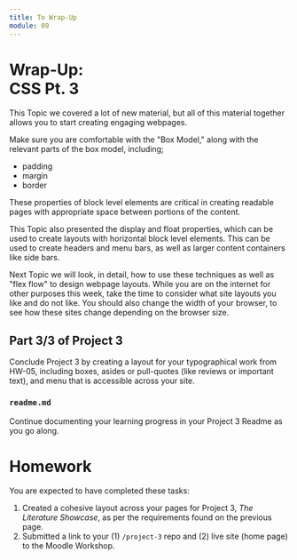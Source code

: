 ```yaml
---
title: To Wrap-Up
module: 09
---
```


# Wrap-Up: <br /> CSS Pt. 3

This Topic we covered a lot of new material, but all of this material together allows you to start creating engaging webpages.

Make sure you are comfortable with the "Box Model," along with the relevant parts of the box model, including;

- padding
- margin
- border

These properties of block level elements are critical in creating readable pages with appropriate space between portions of the content.

This Topic also presented the display and float properties, which can be used to create layouts with horizontal block level elements. This can be used to create headers and menu bars, as well as larger content containers like side bars.

Next Topic we will look, in detail, how to use these techniques as well as "flex flow" to design webpage layouts. While you are on the internet for other purposes this week, take the time to consider what site layouts you like and do not like. You should also change the width of your browser, to see how these sites change depending on the browser size.


## Part 3/3 of Project 3
Conclude Project 3 by creating a layout for your typographical work from HW-05, including boxes, asides or pull-quotes (like reviews or important text), and menu that is accessible across your site.

### `readme.md`
Continue documenting your learning progress in your Project 3 Readme as you go along.


# Homework
You are expected to have completed these tasks:
1. Created a cohesive layout across your pages for Project 3, _The Literature Showcase_, as per the requirements found on the previous page.
2. Submitted a link to your (1) `/project-3` repo and (2) live site (home page) to the Moodle Workshop.
